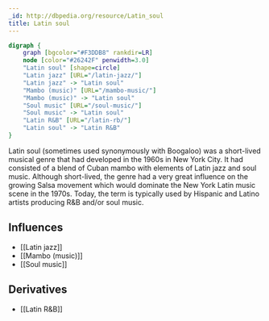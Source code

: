 ```yaml
---
_id: http://dbpedia.org/resource/Latin_soul
title: Latin soul
---
```


```dot
digraph {
	graph [bgcolor="#F3DDB8" rankdir=LR]
	node [color="#26242F" penwidth=3.0]
	"Latin soul" [shape=circle]
	"Latin jazz" [URL="/latin-jazz/"]
	"Latin jazz" -> "Latin soul"
	"Mambo (music)" [URL="/mambo-music/"]
	"Mambo (music)" -> "Latin soul"
	"Soul music" [URL="/soul-music/"]
	"Soul music" -> "Latin soul"
	"Latin R&B" [URL="/latin-rb/"]
	"Latin soul" -> "Latin R&B"
}
```

Latin soul (sometimes used synonymously with Boogaloo) was a short-lived musical genre that had developed in the 1960s in New York City. It had consisted of a blend of Cuban mambo with elements of Latin jazz and soul music. Although short-lived, the genre had a very great influence on the growing Salsa movement which would dominate the New York Latin music scene in the 1970s. Today, the term is typically used by Hispanic and Latino artists producing R&B and/or soul music.

## Influences
- [[Latin jazz]]
- [[Mambo (music)]]
- [[Soul music]]

## Derivatives
- [[Latin R&B]]
